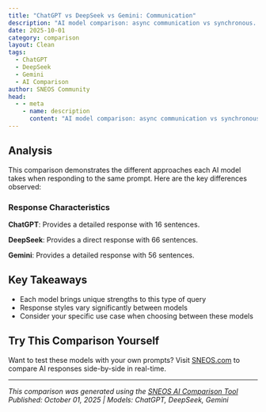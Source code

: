```yaml
---
title: "ChatGPT vs DeepSeek vs Gemini: Communication"
description: "AI model comparison: async communication vs synchronous..."
date: 2025-10-01
category: comparison
layout: Clean
tags:
  - ChatGPT
  - DeepSeek
  - Gemini
  - AI Comparison
author: SNEOS Community
head:
  - - meta
    - name: description
      content: "AI model comparison: async communication vs synchronous..."
---
```


<ChatComparison
  title="ChatGPT vs DeepSeek vs Gemini: Communication"
  prompt="async communication vs synchronous"
  :responses='{
    "ChatGPT": "Certainly! Here\u0027s a comparison between **asynchronous** and **synchronous** communication:\n\n### Synchronous Communication\n- **Definition:** Communication where all participants are engaged at the same time.\n- **Examples:** Phone calls, video conferences, face-to-face meetings, live chats.\n- **Characteristics:**\n  - Immediate feedback and interaction.\n  - Real-time exchange of information.\n  - Requires all parties to be available simultaneously.\n  - Can be more efficient for quick decision-making or clarifications.\n  - Interruptions can occur if someone is busy or distracted.\n\n### Asynchronous Communication\n- **Definition:** Communication where participants do not need to be engaged at the same time.\n- **Examples:** Emails, text messages, discussion forums, recorded videos, project management tools.\n- **Characteristics:**\n  - Time lag between sending and receiving responses.\n  - Allows participants to respond at their convenience.\n  - Better for thoughtful, detailed responses or distributed teams across time zones.\n  - Can reduce interruptions and improve productivity.\n  - May slow down decision-making if urgent responses are needed.\n\n---\n\n### Summary Table\n\n| Aspect               | Synchronous Communication     | Asynchronous Communication      |\n|----------------------|-------------------------------|--------------------------------|\n| Timing               | Real-time interaction          | Time-delayed interaction       |\n| Participant presence | Needed simultaneously          | Not required simultaneously    |\n| Examples             | Calls, meetings, live chats   | Emails, forums, recorded videos|\n| Feedback             | Immediate                     | Delayed                        |\n| Use case             | Quick decisions, brainstorming | Detailed discussions, remote teams |\n| Pros                 | Fast, dynamic, clear           | Flexible, less interruptive    |\n| Cons                 | Scheduling needed, interruptive| Can delay responses, less immediate |\n\n---\n\nIf you would like, I can also provide examples or suggestions on when to use each type.",
    "DeepSeek": "Of course. This is a fundamental concept in computing and collaboration. Here\u2019s a clear breakdown of asynchronous vs. synchronous communication.\n\n### The Core Difference: Timing\n\nThe simplest way to think about it is:\n\n*   **Synchronous:** Happens in **real-time**. All parties are present and engaged at the same moment.\n*   **Asynchronous:** Happens with a **time delay**. Parties send and respond to messages at their own convenience.\n\n---\n\n### Synchronous Communication\n\nIn synchronous communication, the exchange of information is instantaneous. It requires all participants to be available and engaged at the same time.\n\n**Analogy:** A live telephone call. You speak, the other person listens and responds immediately.\n\n#### Common Examples:\n*   **In-Person:** Face-to-face meetings, water-cooler chats.\n*   **Digital:** Phone calls, video conferences (Zoom, Teams), live chat (Slack huddles, live customer support chat), instant messaging when both parties are actively typing back and forth.\n\n#### Pros:\n*   **Speed:** Quick back-and-forth leads to rapid decision-making.\n*   **Immediate Feedback:** You can clarify points on the spot.\n*   **Rich Interaction:** Non-verbal cues (tone, body language) are often available, fostering connection.\n*   **Spontaneity:** Allows for brainstorming and creative, unplanned discussions.\n\n#### Cons:\n*   **Scheduling Hell:** Requires finding a common time, which is difficult across time zones.\n*   **Interruptions:** Can break deep focus and disrupt workflow.\n*   **Inefficient Meetings:** Can be poorly planned, lack an agenda, and waste time.\n*   **Pressure to Respond:** Can lead to half-formed answers instead of well-considered ones.\n\n---\n\n### Asynchronous Communication\n\nIn asynchronous communication, the exchange does not require the participants to be present simultaneously. The sender sends a message, and the receiver responds when they are available.\n\n**Analogy:** Sending a letter or an email. You write it, send it, and the recipient reads and replies hours or days later.\n\n#### Common Examples:\n*   **Email**\n*   **Project Management Tools** (Trello, Asana, Jira)\n*   **Document Collaboration** (Google Docs, Notion)\n*   **Message Platforms** (Slack, Microsoft Teams) when used with the expectation that a reply is not immediate.\n*   **Pre-recorded Video Messages (Loom)**\n\n#### Pros:\n*   **Flexibility \u0026 Deep Work:** People can respond at their most productive time, protecting periods of focused work.\n*   **Global-Friendly:** Effortlessly works across different time zones.\n*   **Thoughtful Responses:** Allows time to research, reflect, and craft a comprehensive answer.\n*   **Documentation:** Creates a written record of decisions and discussions automatically.\n*   **Inclusivity:** Gives non-native speakers and introverts more time to process and contribute.\n\n#### Cons:\n*   **Slower Pace:** Not suitable for urgent matters or crisis management.\n*   **Lack of Immediate Clarification:** Can lead to back-and-forth delays if the message is unclear.\n*   **Potential for Misunderstanding:** Lacks tone and non-verbal cues, which can lead to misinterpretation.\n*   **Can Feel Isolating:** Without intentional effort, team cohesion can suffer.\n\n---\n\n### When to Use Which?\n\nChoosing the right method is key to efficiency.\n\n| Use **Synchronous** Communication For... | Use **Asynchronous** Communication For... |\n| :--- | :--- |\n| **Urgent or sensitive issues** that need immediate resolution. | **Project updates,** status reports, and non-critical information. |\n| **Complex brainstorming sessions** or creative problem-solving. | **Detailed feedback** on documents, designs, or code. |\n| **Team building** and social interactions (e.g., virtual coffee). | **Asking questions** that don\u0027t need an instant answer. |\n| **Conflict resolution** or difficult conversations that require nuance. | **Documenting processes** and decisions for future reference. |\n| **Final decision-making meetings** after async discussion has occurred. | **Collaborating across multiple time zones.** |\n\n### The Modern Hybrid Approach: \u0022Default to Async\u0022\n\nMany modern, especially remote-first, companies adopt a \u0022default to async\u0022 philosophy. This means:\n\n1.  **Most work and communication happens asynchronously.** This is the default for sharing updates, asking questions, and giving feedback.\n2.  **Synchronous meetings are used strategically.** They are reserved for the specific use cases listed above (e.g., brainstorming, relationship building, finalizing a decision that was pre-discussed async).\n\nThis approach maximizes focus and flexibility while still leveraging the power of real-time connection when it truly adds value.\n\n### Summary Table\n\n| Feature | Synchronous | Asynchronous |\n| :--- | :--- | :--- |\n| **Timing** | Real-time | Time-shifted, on your own time |\n| **Presence** | Requires simultaneous presence | No simultaneous presence required |\n| **Speed** | Fast, immediate | Slower, deliberate |\n| **Focus** | Interruptive | Protects deep work |\n| **Best For** | Urgent matters, brainstorming, complex discussions | Updates, detailed feedback, global teams, documentation |\n| **Tools** | Phone, Video Call, Live Chat | Email, Project Tools, Collaborative Docs |",
    "Gemini": "## Asynchronous vs. Synchronous Communication\n\nBoth synchronous and asynchronous communication are fundamental concepts in computer science, particularly in distributed systems, concurrent programming, and web development. The main difference lies in how processes or threads interact and wait for responses.\n\n**Synchronous Communication**\n\n*   **Definition:** In synchronous communication, the sender waits for a response from the receiver before proceeding with the next task. It\u0027s like a phone call: you speak, then you wait for the other person to respond before continuing the conversation.\n*   **Analogy:** Imagine ordering a coffee at a busy cafe. You place your order, and you stand there at the counter, waiting for the barista to make your coffee and hand it to you before you can do anything else.\n*   **Characteristics:**\n    *   **Blocking:** The sender is blocked (paused) until the receiver completes the request and sends a response.\n    *   **Real-time:** Requires immediate availability of both the sender and receiver.\n    *   **Strongly Coupled:** Sender and receiver are tightly connected because they must be available at the same time and follow a strict protocol.\n    *   **Simpler to Program (in some cases):** Can be easier to understand and implement for basic interactions.\n*   **Examples:**\n    *   **Function Calls:** A function call in a program is a synchronous operation. The program pauses execution until the function completes and returns a value.\n    *   **Database Transactions:** Often, database interactions within a single transaction are synchronous. The application waits for each query to complete before continuing.\n    *   **HTTP Requests (most commonly):** A web browser sends an HTTP request to a web server and waits for the server\u0027s response before rendering the page.\n    *   **Remote Procedure Calls (RPC):** A program on one machine calls a procedure on another machine and waits for the result.\n\n**Asynchronous Communication**\n\n*   **Definition:** In asynchronous communication, the sender does not wait for a response immediately. It sends the message or request and continues with its next task. The receiver processes the request independently, and may send a response later, if required. It\u0027s like sending an email: you write the email, send it, and then you can move on to other things. You don\u0027t have to wait for the recipient to read and respond.\n*   **Analogy:** Imagine ordering pizza online.  You place your order on the website, receive a confirmation, and then you\u0027re free to do other things (watch TV, play a game) while you wait for the pizza to arrive. You don\u0027t have to stay glued to the screen.\n*   **Characteristics:**\n    *   **Non-blocking:** The sender is not blocked and can continue processing other tasks while the receiver handles the request.\n    *   **Not Necessarily Real-time:** Doesn\u0027t require immediate availability of both sender and receiver. Communication can happen with a delay.\n    *   **Loosely Coupled:** Sender and receiver are less tightly connected. They can operate independently and may even be in different locations or states.\n    *   **More Complex to Program (usually):** Often requires handling callbacks, promises, or message queues.  Error handling and state management can be more challenging.\n*   **Examples:**\n    *   **Message Queues (e.g., RabbitMQ, Kafka):**  Applications send messages to a queue, and other applications consume them at their own pace.\n    *   **Event-Driven Programming:** Applications react to events (e.g., user clicks, sensor readings) and trigger corresponding actions without waiting for immediate responses.\n    *   **Asynchronous HTTP Requests (using techniques like AJAX or Fetch API):** A web browser can send a request to the server without blocking the main thread, allowing the user to continue interacting with the page.\n    *   **Background Tasks:**  Processes that run in the background without interrupting the main application flow (e.g., sending emails, processing large files).\n    *   **WebSockets:** While often used for real-time communication, WebSockets can also be used in an asynchronous way where a server sends updates to clients without the clients specifically requesting them.\n\n**Here\u0027s a table summarizing the key differences:**\n\n| Feature          | Synchronous Communication | Asynchronous Communication |\n|-------------------|--------------------------|-----------------------------|\n| **Blocking**      | Blocking                 | Non-blocking                |\n| **Coupling**      | Tightly Coupled         | Loosely Coupled           |\n| **Real-time**      | Requires Real-time      | Not necessarily Real-time |\n| **Complexity**    | Often Simpler            | Often More Complex         |\n| **Concurrency**   | Less Concurrency         | Higher Concurrency          |\n| **Error Handling** | Easier                   | More Complex                |\n| **Use Cases**     | Simple request-response interactions, transactions | Long-running tasks, event-driven systems, distributed systems, high concurrency |\n\n**When to Use Which**\n\n*   **Synchronous:**\n    *   When you need an immediate response and can\u0027t proceed without it.\n    *   When the interaction is simple and predictable.\n    *   When performance is not the primary concern.\n    *   When error handling needs to be direct and immediate.\n*   **Asynchronous:**\n    *   When you don\u0027t need an immediate response and can continue processing other tasks.\n    *   When you need to handle long-running tasks without blocking the main thread.\n    *   When you need to build highly scalable and responsive systems.\n    *   When you need to decouple different components of a system.\n    *   When handling tasks that could potentially fail without necessarily needing to interrupt the main flow.\n\n**In Summary:**\n\n*   **Synchronous communication is like a direct conversation; it\u0027s simple but requires both parties to be present and responsive at the same time.**\n*   **Asynchronous communication is like sending a letter; it\u0027s more flexible, allows for delayed responses, and enables greater concurrency, but it can be more complex to manage.**\n\nThe choice between synchronous and asynchronous communication depends on the specific requirements of your application, including performance considerations, scalability, fault tolerance, and complexity. Modern systems often use a combination of both approaches to achieve the best balance between simplicity and efficiency.\n"
  }'
  published-date="16:14"
/>

## Analysis

This comparison demonstrates the different approaches each AI model takes when responding to the same prompt. Here are the key differences observed:

### Response Characteristics

**ChatGPT**: Provides a detailed response with 16 sentences. 

**DeepSeek**: Provides a direct response with 66 sentences. 

**Gemini**: Provides a detailed response with 56 sentences. 

## Key Takeaways

- Each model brings unique strengths to this type of query
- Response styles vary significantly between models
- Consider your specific use case when choosing between these models

## Try This Comparison Yourself

Want to test these models with your own prompts? Visit [SNEOS.com](https://sneos.com) to compare AI responses side-by-side in real-time.

---

*This comparison was generated using the [SNEOS AI Comparison Tool](https://sneos.com)*
*Published: October 01, 2025 | Models: ChatGPT, DeepSeek, Gemini*

